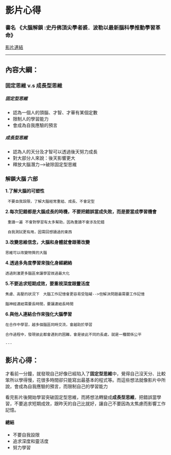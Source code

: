 # 影片心得
### 書名 《大腦解鎖 :史丹佛頂尖學者裘．波勒以最新腦科學推動學習革命》
[影片連結](https://www.youtube.com/watch?v=DgbSc6Ys710)

---

## 內容大綱：

### 固定思維 v.s 成長型思維

##### 固定型思維
* 認為一個人的頭腦、才智、才華有某個定數
* 限制人的學習能力
* 會成為自我應驗的預言

##### 成長型思維
* 認為人的天分及才智可以透過後天努力成長
* 對大部分人來說：後天影響更大
* 釋放大腦潛力-->破除固定型思維



### 解鎖大腦 六部

**1.了解大腦的可塑性**

     不要自我設限，了解大腦經常重組、成長、不會定型

**2.每次犯錯都是大腦成長的時機，不要把錯誤當成失敗，而是要當成學習機會**

     重讀一遍 不會對學習有太多幫助，因為重讀不會涉及犯錯

     自我測試更有用，因需回想讀過的東西

**3.改變思維信念，大腦和身體就會跟著改變**

    思維可以改變物質的大腦

**4.透過多角度學習來強化身經網絡**

    透過刺激更多腦區來讓學習效過最大化

**5.不要追求短期成效，要重視深度跟靈活度**

    焦慮、高壓的狀況下　大腦工作記憶會更容易受阻礙-->但解決問題最需要工作記憶

    腦神經連結需要長時間，要讓連結長時間
    

**6.與他人連結合作來強化大腦學習**

    在合作中學習，越多個腦區同時交流，會越助於學習

    合作過程中，發現彼此都會遇到的困難，會是彼此不同的長處，就是一種關係公平

    ---

## 影片心得：
才看前一分鐘，就發現自己好像已經陷入了**固定型思維**中，覺得自己沒天分、比較笨所以學得慢，花很多時間卻只能寫出最基本的程式等。而這些想法就像影片中所說，會成為自我應驗的預言，而限制自己的學習能力

看完影片後開始學習突破固定型思維，而將想法轉變成**成長型思維**，把錯誤當學習，不要追求短期成效，跟昨天的自己比就好，讓自己不要因為太焦慮而影響工作記憶。

#### 總結
* 不要自我設限
* 追求深度和靈活度
* 努力學習

